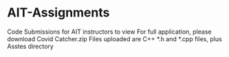 # AIT-Assignments
Code Submissions for AIT instructors to view
For full application, please download Covid Catcher.zip
Files uploaded are C++ *.h and *.cpp files, plus Asstes directory
